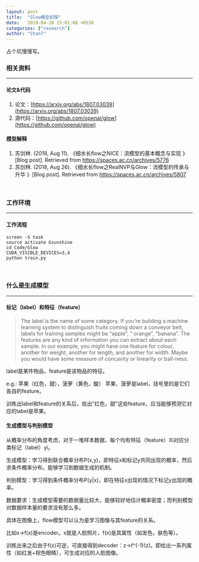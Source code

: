 ```yaml
---
layout: post
title:  "Glow模型初探"
date:   2019-04-28 15:01:00 +0530
categories: ["research"]
author: "Stan7"
---
```

占个坑慢慢写。

### 相关资料
---
#### 论文&代码

1. 论文：[https://arxiv.org/abs/1807.03039](https://arxiv.org/abs/1807.03039)
2. 源代码：[https://github.com/openai/glow](https://github.com/openai/glow)


#### 模型解释
1. 苏剑林. (2018, Aug 11). 《细水长flow之NICE：流模型的基本概念与实现 》[Blog post]. Retrieved from https://spaces.ac.cn/archives/5776
2. 苏剑林. (2018, Aug 26). 《细水长flow之RealNVP与Glow：流模型的传承与升华 》[Blog post]. Retrieved from https://spaces.ac.cn/archives/5807

<br/>

### 工作环境
---
#### 工作流程
```
screen -S task
source activate Gsunshine
cd Code/Glow
CUDA_VISIBLE_DEVICES=3,4
python train.py
```

<br/>

### 什么是生成模型
---
#### 标记（label）和特征（feature）

>The label is the name of some category. If you’re building a machine learning system to distinguish fruits coming down a conveyor belt, labels for training samples might be “apple”, ” orange”, “banana”. The features are any kind of information you can extract about each sample. In our example, you might have one feature for colour, another for weight, another for length, and another for width. Maybe you would have some measure of concavity or linearity or ball-ness.

label是某件物品，feature是该物品的特征。

e.g.: 苹果（红色，甜），菠萝（黄色，酸）
苹果、菠萝是label，括号里的是它们各自的feature。

训练出label和feature的关系后，给出“红色，甜”这些feature，应当能够预测它对应的label是苹果。

#### 生成模型与判别模型

从概率分布的角度考虑，对于一堆样本数据，每个均有特征（feature）Xi对应分类标记（label）yi。

生成模型：学习得到联合概率分布P(x,y)，即特征x和标记y共同出现的概率，然后求条件概率分布。能够学习到数据生成的机制。

判别模型：学习得到条件概率分布P(y|x)，即在特征x出现的情况下标记y出现的概率。

数据要求：生成模型需要的数据量比较大，能够较好地估计概率密度；而判别模型对数据样本量的要求没有那么多。


具体在图像上，flow模型可以认为是学习图像与其feature的关系。

比如x->f(x)是encoder。x就是人脸照片，f(x)是其属性（如发色，肤色等）。

训练出来之后由于f(x)可逆，可直接得到decoder：z->f^(-1)(z)。即给出一系列属性（如红发+棕色眼睛），可生成对应的人脸图像。
